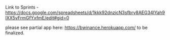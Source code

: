 Link to Sprints - https://docs.google.com/spreadsheets/d/1kkk92dnzicN3sfbry8AEG34IYah9IXX5vFrmGfYxfmE/edit#gid=0

please see partial app here: https://bwinance.herokuapp.com/
to be finalized.
